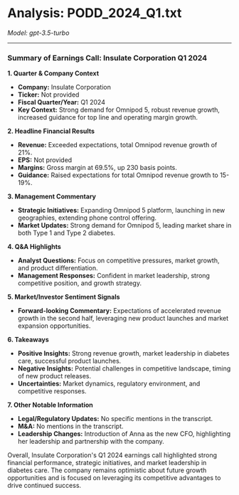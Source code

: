 # Analysis: PODD_2024_Q1.txt

*Model: gpt-3.5-turbo*

---

### Summary of Earnings Call: Insulate Corporation Q1 2024

**1. Quarter & Company Context**
- **Company:** Insulate Corporation
- **Ticker:** Not provided
- **Fiscal Quarter/Year:** Q1 2024
- **Key Context:** Strong demand for Omnipod 5, robust revenue growth, increased guidance for top line and operating margin growth.

**2. Headline Financial Results**
- **Revenue:** Exceeded expectations, total Omnipod revenue growth of 21%.
- **EPS:** Not provided
- **Margins:** Gross margin at 69.5%, up 230 basis points.
- **Guidance:** Raised expectations for total Omnipod revenue growth to 15-19%.

**3. Management Commentary**
- **Strategic Initiatives:** Expanding Omnipod 5 platform, launching in new geographies, extending phone control offering.
- **Market Updates:** Strong demand for Omnipod 5, leading market share in both Type 1 and Type 2 diabetes.

**4. Q&A Highlights**
- **Analyst Questions:** Focus on competitive pressures, market growth, and product differentiation.
- **Management Responses:** Confident in market leadership, strong competitive position, and growth strategy.

**5. Market/Investor Sentiment Signals**
- **Forward-looking Commentary:** Expectations of accelerated revenue growth in the second half, leveraging new product launches and market expansion opportunities.

**6. Takeaways**
- **Positive Insights:** Strong revenue growth, market leadership in diabetes care, successful product launches.
- **Negative Insights:** Potential challenges in competitive landscape, timing of new product releases.
- **Uncertainties:** Market dynamics, regulatory environment, and competitive responses.

**7. Other Notable Information**
- **Legal/Regulatory Updates:** No specific mentions in the transcript.
- **M&A:** No mentions in the transcript.
- **Leadership Changes:** Introduction of Anna as the new CFO, highlighting her leadership and partnership with the company.

Overall, Insulate Corporation's Q1 2024 earnings call highlighted strong financial performance, strategic initiatives, and market leadership in diabetes care. The company remains optimistic about future growth opportunities and is focused on leveraging its competitive advantages to drive continued success.